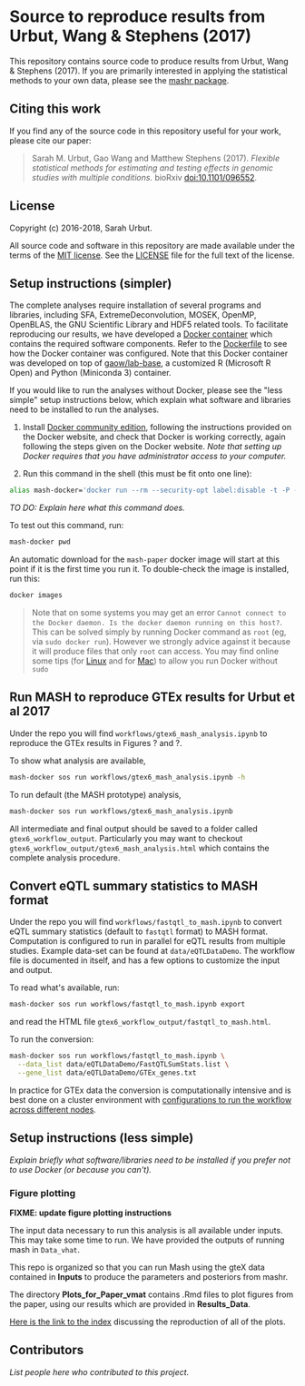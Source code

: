# Source to reproduce results from Urbut, Wang & Stephens (2017)

This repository contains source code to produce results from Urbut,
Wang & Stephens (2017). If you are primarily interested in applying
the statistical methods to your own data, please see the
[mashr package](https://github.com/stephenslab/mashr).

## Citing this work

If you find any of the source code in this repository useful for your
work, please cite our paper:

> Sarah M. Urbut, Gao Wang and Matthew Stephens (2017). *Flexible
> statistical methods for estimating and testing effects in genomic
> studies with multiple conditions.* bioRxiv
> [doi:10.1101/096552](http://dx.doi.org/10.1101/096552).

## License

Copyright (c) 2016-2018, Sarah Urbut.

All source code and software in this repository are made available
under the terms of the
[MIT license](https://opensource.org/licenses/mit-license.html). See
the [LICENSE](LICENSE) file for the full text of the license.

## Setup instructions (simpler)

The complete analyses require installation of several programs and libraries,
including SFA, ExtremeDeconvolution, MOSEK, OpenMP, OpenBLAS, the GNU Scientific
Library and HDF5 related tools. To facilitate reproducing our results,
we have developed a [Docker container](https://hub.docker.com/r/gaow/mash-paper)
which contains the required software components. Refer to the 
[Dockerfile](workflows/Dockerfile) to see how the Docker container was configured.
Note that this Docker container was developed on top of 
[gaow/lab-base](https://hub.docker.com/r/gaow/lab-base), a customized 
R (Microsoft R Open) and Python (Miniconda 3) container.

If you would like to run the analyses without Docker, please see the
"less simple" setup instructions below, which explain what software
and libraries need to be installed to run the analyses.

1. Install
[Docker community edition](https://www.docker.com/community-edition),
following the instructions provided on the Docker website, and
check that Docker is working correctly, again following the steps
given on the Docker website. *Note that setting up Docker
requires that you have administrator access to your computer.*

2. Run this command in the shell (this must be fit onto one line):

```bash
alias mash-docker='docker run --rm --security-opt label:disable -t -P -w $PWD -u $UID:${GROUPS[0]} -v $USER:/home/docker -v /tmp:/tmp -v $PWD:$PWD gaow/mash-paper'
```

*TO DO: Explain here what this command does.*

To test out this command, run:

```bash
mash-docker pwd 
```

An automatic download for the `mash-paper` docker image will
start at this point if it is the first time you run it.
To double-check the image is installed, run this:

```bash
docker images
```

> Note that on some systems you may get an error 
> `Cannot connect to the Docker daemon. Is the docker daemon running on this host?`. 
> This can be solved simply by running Docker command as `root` (eg, via `sudo docker run`). 
> However we strongly advice against it because it will produce files that only `root` can access.
> You may find online some tips (for [Linux](https://askubuntu.com/questions/477551/how-can-i-use-docker-without-sudo) and for [Mac](https://github.com/wodby/docker4drupal/issues/15)) to allow you run Docker without `sudo`

## Run MASH to reproduce GTEx results for Urbut et al 2017

Under the repo you will find `workflows/gtex6_mash_analysis.ipynb` 
to reproduce the GTEx results in Figures ? and ?.

To show what analysis are available,

```bash
mash-docker sos run workflows/gtex6_mash_analysis.ipynb -h
```

To run default (the MASH prototype) analysis,

```bash
mash-docker sos run workflows/gtex6_mash_analysis.ipynb
```

All intermediate and final output should be saved to a folder called
`gtex6_workflow_output`. Particularly you may want to checkout
`gtex6_workflow_output/gtex6_mash_analysis.html` which contains the
complete analysis procedure.

## Convert eQTL summary statistics to MASH format

Under the repo you will find `workflows/fastqtl_to_mash.ipynb` 
to convert eQTL summary statistics (default to `fastqtl` format) to MASH format. 
Computation is configured to run in parallel for eQTL results from multiple studies. Example data-set 
can be found at `data/eQTLDataDemo`. The workflow file is documented in itself, and has a few options 
to customize the input and output.

To read what's available, run:

```bash
mash-docker sos run workflows/fastqtl_to_mash.ipynb export
```

and read the HTML file `gtex6_workflow_output/fastqtl_to_mash.html`.

To run the conversion:

```bash
mash-docker sos run workflows/fastqtl_to_mash.ipynb \
  --data_list data/eQTLDataDemo/FastQTLSumStats.list \
  --gene_list data/eQTLDataDemo/GTEx_genes.txt
```

In practice for GTEx data the conversion is computationally intensive and is best done on a cluster environment with 
[configurations to run the workflow across different nodes](https://vatlab.github.io/sos-docs/doc/documentation/Remote_Execution.html).

## Setup instructions (less simple)

*Explain briefly what software/libraries need to be installed if you
prefer not to use Docker (or because you can't).*

### Figure plotting

**FIXME: update figure plotting instructions**

The input data necessary to run this analysis is
all available under inputs. This may take some time to run.
We have provided
the outputs of running mash in `Data_vhat`.

This repo is organized so that you can run Mash using the gteX data
contained in **Inputs** to produce the parameters and posteriors from
mashr.

The directory **Plots_for_Paper_vmat** contains .Rmd files to plot figures from the paper,
using our results which are provided in **Results_Data**. 

[Here is the link to the index](https://stephenslab.github.io/gtexresults_mash)
discussing the reproduction of all of the plots.

## Contributors

*List people here who contributed to this project.*
